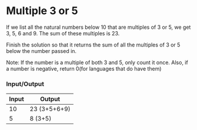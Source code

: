 # Multiple 3 or 5

If we list all the natural numbers below 10 that are multiples of 3 or 5, we get 3, 5, 6 and 9. The sum of these multiples is 23.

Finish the solution so that it returns the sum of all the multiples of 3 or 5 below the number passed in.

Note: If the number is a multiple of both 3 and 5, only count it once. Also, if a number is negative, return 0(for languages that do have them)

### Input/Output

| Input | Output        |
| ----- | ------------- |
| 10    | 23 (3+5+6+9)  |
| 5     | 8 (3+5)       |


